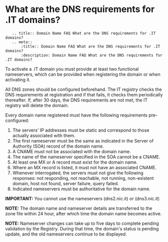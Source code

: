 # What are the DNS requirements for .IT domains?

```eval_rst
   .. title:: Domain Name FAQ What are the DNS requirements for .IT domains?
   .. meta::
       :title:: Domain Name FAQ What are the DNS requirements for .IT domains?
       :description: Domain Name FAQ What are the DNS requirements for .IT domains?
```

To activate a .IT domain you must provide at least two functional nameservers, which can be provided when registering the domain or when activating it.

All DNS zones should be configured beforehand. The IT registry checks the DNS requirements at registration and if that fails, it checks them periodically thereafter. If, after 30 days, the DNS requirements are not met, the IT registry will delete the domain.

Every domain name registered must have the following requirements pre-configured:

1. The servers' IP addresses must be static and correspond to those actually associated with them.  
2. The first nameserver must be the same as indicated in the Server of Authority (SOA) record of the domain name.  
3. A CNAME must not be associated with the domain name.  
4. The name of the nameserver specified in the SOA cannot be a CNAME.
5. At least one MX or A record must exist for the domain name.  
6. Where an MX record is listed, it must not have an associated CNAME.  
7. Whenever interrogated, the servers must not give the following responses: not responding, not reachable, not running, non-existent   domain, host not found, server failure, query failed.  
8. Indicated nameservers must be authoritative for the domain name.

**IMPORTANT:** You cannot use the nameservers (dns2.nic.it) or (dns3.nic.it)

**NOTE:** The domain name and nameserver details are transferred to the zone file within 24 hour, after which time the domain name becomes active.

**NOTE:** Nameserver changes can take up to five days to complete pending validation by the Registry. During that time, the domain's status is pending update, and the old nameservers continue to be displayed.
